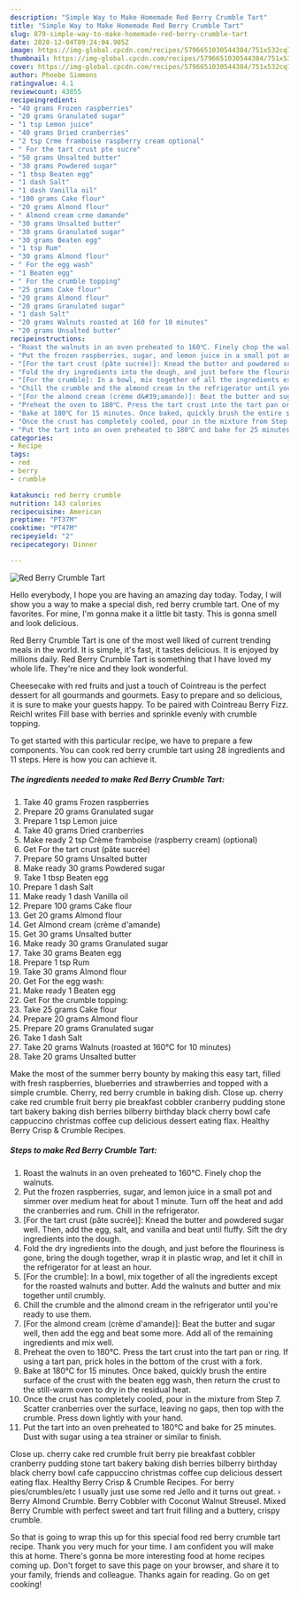 ```yaml
---
description: "Simple Way to Make Homemade Red Berry Crumble Tart"
title: "Simple Way to Make Homemade Red Berry Crumble Tart"
slug: 879-simple-way-to-make-homemade-red-berry-crumble-tart
date: 2020-12-04T09:24:04.905Z
image: https://img-global.cpcdn.com/recipes/5796651030544384/751x532cq70/red-berry-crumble-tart-recipe-main-photo.jpg
thumbnail: https://img-global.cpcdn.com/recipes/5796651030544384/751x532cq70/red-berry-crumble-tart-recipe-main-photo.jpg
cover: https://img-global.cpcdn.com/recipes/5796651030544384/751x532cq70/red-berry-crumble-tart-recipe-main-photo.jpg
author: Phoebe Simmons
ratingvalue: 4.1
reviewcount: 43855
recipeingredient:
- "40 grams Frozen raspberries"
- "20 grams Granulated sugar"
- "1 tsp Lemon juice"
- "40 grams Dried cranberries"
- "2 tsp Crme framboise raspberry cream optional"
- " For the tart crust pte sucre"
- "50 grams Unsalted butter"
- "30 grams Powdered sugar"
- "1 tbsp Beaten egg"
- "1 dash Salt"
- "1 dash Vanilla oil"
- "100 grams Cake flour"
- "20 grams Almond flour"
- " Almond cream crme damande"
- "30 grams Unsalted butter"
- "30 grams Granulated sugar"
- "30 grams Beaten egg"
- "1 tsp Rum"
- "30 grams Almond flour"
- " For the egg wash"
- "1 Beaten egg"
- " For the crumble topping"
- "25 grams Cake flour"
- "20 grams Almond flour"
- "20 grams Granulated sugar"
- "1 dash Salt"
- "20 grams Walnuts roasted at 160 for 10 minutes"
- "20 grams Unsalted butter"
recipeinstructions:
- "Roast the walnuts in an oven preheated to 160℃. Finely chop the walnuts."
- "Put the frozen raspberries, sugar, and lemon juice in a small pot and simmer over medium heat for about 1 minute. Turn off the heat and add the cranberries and rum. Chill in the refrigerator."
- "[For the tart crust (pâte sucrée)]: Knead the butter and powdered sugar well. Then, add the egg, salt, and vanilla and beat until fluffy. Sift the dry ingredients into the dough."
- "Fold the dry ingredients into the dough, and just before the flouriness is gone, bring the dough together, wrap it in plastic wrap, and let it chill in the refrigerator for at least an hour."
- "[For the crumble]: In a bowl, mix together of all the ingredients except for the roasted walnuts and butter. Add the walnuts and butter and mix together until crumbly."
- "Chill the crumble and the almond cream in the refrigerator until you&#39;re ready to use them."
- "[For the almond cream (crème d&#39;amande)]: Beat the butter and sugar well, then add the egg and beat some more. Add all of the remaining ingredients and mix well."
- "Preheat the oven to 180℃. Press the tart crust into the tart pan or ring. If using a tart pan, prick holes in the bottom of the crust with a fork."
- "Bake at 180℃ for 15 minutes. Once baked, quickly brush the entire surface of the crust with the beaten egg wash, then return the crust to the still-warm oven to dry in the residual heat."
- "Once the crust has completely cooled, pour in the mixture from Step 7. Scatter cranberries over the surface, leaving no gaps, then top with the crumble. Press down lightly with your hand."
- "Put the tart into an oven preheated to 180℃ and bake for 25 minutes. Dust with sugar using a tea strainer or similar to finish."
categories:
- Recipe
tags:
- red
- berry
- crumble

katakunci: red berry crumble 
nutrition: 143 calories
recipecuisine: American
preptime: "PT37M"
cooktime: "PT47M"
recipeyield: "2"
recipecategory: Dinner

---
```



![Red Berry Crumble Tart](https://img-global.cpcdn.com/recipes/5796651030544384/751x532cq70/red-berry-crumble-tart-recipe-main-photo.jpg)

Hello everybody, I hope you are having an amazing day today. Today, I will show you a way to make a special dish, red berry crumble tart. One of my favorites. For mine, I'm gonna make it a little bit tasty. This is gonna smell and look delicious.

Red Berry Crumble Tart is one of the most well liked of current trending meals in the world. It is simple, it's fast, it tastes delicious. It is enjoyed by millions daily. Red Berry Crumble Tart is something that I have loved my whole life. They're nice and they look wonderful.

Cheesecake with red fruits and just a touch of Cointreau is the perfect dessert for all gourmands and gourmets. Easy to prepare and so delicious, it is sure to make your guests happy. To be paired with Cointreau Berry Fizz. Reichl writes Fill base with berries and sprinkle evenly with crumble topping.


To get started with this particular recipe, we have to prepare a few components. You can cook red berry crumble tart using 28 ingredients and 11 steps. Here is how you can achieve it.

<!--inarticleads1-->

##### The ingredients needed to make Red Berry Crumble Tart:

1. Take 40 grams Frozen raspberries
1. Prepare 20 grams Granulated sugar
1. Prepare 1 tsp Lemon juice
1. Take 40 grams Dried cranberries
1. Make ready 2 tsp Crème framboise (raspberry cream) (optional)
1. Get  For the tart crust (pâte sucrée)
1. Prepare 50 grams Unsalted butter
1. Make ready 30 grams Powdered sugar
1. Take 1 tbsp Beaten egg
1. Prepare 1 dash Salt
1. Make ready 1 dash Vanilla oil
1. Prepare 100 grams Cake flour
1. Get 20 grams Almond flour
1. Get  Almond cream (crème d&#39;amande)
1. Get 30 grams Unsalted butter
1. Make ready 30 grams Granulated sugar
1. Take 30 grams Beaten egg
1. Prepare 1 tsp Rum
1. Take 30 grams Almond flour
1. Get  For the egg wash:
1. Make ready 1 Beaten egg
1. Get  For the crumble topping:
1. Take 25 grams Cake flour
1. Prepare 20 grams Almond flour
1. Prepare 20 grams Granulated sugar
1. Take 1 dash Salt
1. Take 20 grams Walnuts (roasted at 160℃ for 10 minutes)
1. Take 20 grams Unsalted butter


Make the most of the summer berry bounty by making this easy tart, filled with fresh raspberries, blueberries and strawberries and topped with a simple crumble. Cherry, red berry crumble in baking dish. Close up. cherry cake red crumble fruit berry pie breakfast cobbler cranberry pudding stone tart bakery baking dish berries bilberry birthday black cherry bowl cafe cappuccino christmas coffee cup delicious dessert eating flax. Healthy Berry Crisp &amp; Crumble Recipes. 

<!--inarticleads2-->

##### Steps to make Red Berry Crumble Tart:

1. Roast the walnuts in an oven preheated to 160℃. Finely chop the walnuts.
1. Put the frozen raspberries, sugar, and lemon juice in a small pot and simmer over medium heat for about 1 minute. Turn off the heat and add the cranberries and rum. Chill in the refrigerator.
1. [For the tart crust (pâte sucrée)]: Knead the butter and powdered sugar well. Then, add the egg, salt, and vanilla and beat until fluffy. Sift the dry ingredients into the dough.
1. Fold the dry ingredients into the dough, and just before the flouriness is gone, bring the dough together, wrap it in plastic wrap, and let it chill in the refrigerator for at least an hour.
1. [For the crumble]: In a bowl, mix together of all the ingredients except for the roasted walnuts and butter. Add the walnuts and butter and mix together until crumbly.
1. Chill the crumble and the almond cream in the refrigerator until you&#39;re ready to use them.
1. [For the almond cream (crème d&#39;amande)]: Beat the butter and sugar well, then add the egg and beat some more. Add all of the remaining ingredients and mix well.
1. Preheat the oven to 180℃. Press the tart crust into the tart pan or ring. If using a tart pan, prick holes in the bottom of the crust with a fork.
1. Bake at 180℃ for 15 minutes. Once baked, quickly brush the entire surface of the crust with the beaten egg wash, then return the crust to the still-warm oven to dry in the residual heat.
1. Once the crust has completely cooled, pour in the mixture from Step 7. Scatter cranberries over the surface, leaving no gaps, then top with the crumble. Press down lightly with your hand.
1. Put the tart into an oven preheated to 180℃ and bake for 25 minutes. Dust with sugar using a tea strainer or similar to finish.


Close up. cherry cake red crumble fruit berry pie breakfast cobbler cranberry pudding stone tart bakery baking dish berries bilberry birthday black cherry bowl cafe cappuccino christmas coffee cup delicious dessert eating flax. Healthy Berry Crisp &amp; Crumble Recipes. For berry pies/crumbles/etc I usually just use some red Jello and it turns out great. › Berry Almond Crumble. Berry Cobbler with Coconut Walnut Streusel. Mixed Berry Crumble with perfect sweet and tart fruit filling and a buttery, crispy crumble. 

So that is going to wrap this up for this special food red berry crumble tart recipe. Thank you very much for your time. I am confident you will make this at home. There's gonna be more interesting food at home recipes coming up. Don't forget to save this page on your browser, and share it to your family, friends and colleague. Thanks again for reading. Go on get cooking!
